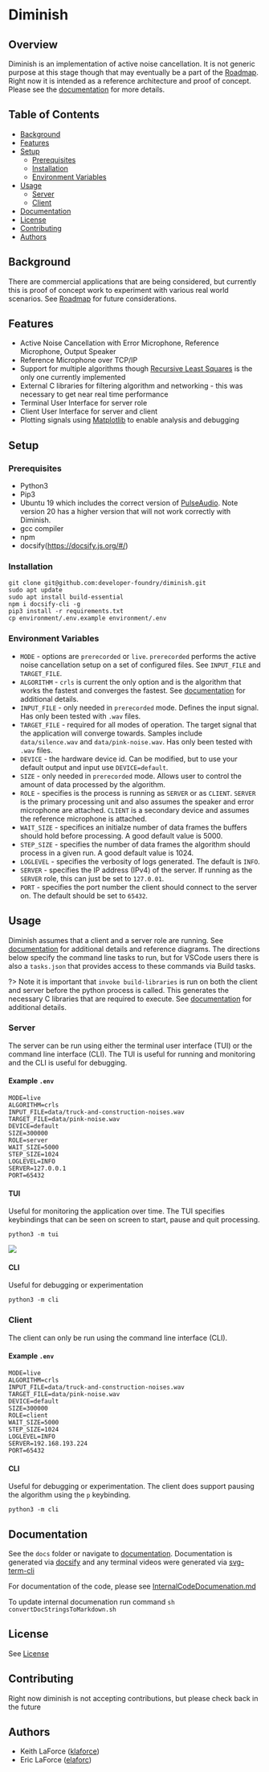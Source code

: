 # Diminish

## Overview

Diminish is an implementation of active noise cancellation. It is not generic purpose at this stage though that may eventually be a part of the [Roadmap](https://diminish.ai/#/). Right now it is intended as a reference architecture and proof of concept. Please see the [documentation](https://diminish.ai/#/) for more details.

## Table of Contents

- [Background](#background)
- [Features](#features)
- [Setup](#setup)
  - [Prerequisites](#prerequisites)
  - [Installation](#installation)
  - [Environment Variables](#environment-variables)
- [Usage](#usage)
  - [Server](#server)
  - [Client](#client)
- [Documentation](#documentation)
- [License](#license)
- [Contributing](#contributing)
- [Authors](#authors)

## Background

There are commercial applications that are being considered, but currently this is proof of concept work to experiment with various real world scenarios. See [Roadmap](https://diminish.ai/#/) for future considerations.

## Features

- Active Noise Cancellation with Error Microphone, Reference Microphone, Output Speaker
- Reference Microphone over TCP/IP
- Support for multiple algorithms though [Recursive Least Squares](https://en.wikipedia.org/wiki/Recursive_least_squares_filter) is the only one currently implemented
- External C libraries for filtering algorithm and networking - this was necessary to get near real time performance
- Terminal User Interface for server role
- Client User Interface for server and client
- Plotting signals using [Matplotlib](https://matplotlib.org/) to enable analysis and debugging

## Setup

### Prerequisites

- Python3
- Pip3
- Ubuntu 19 which includes the correct version of [PulseAudio](https://www.freedesktop.org/wiki/Software/PulseAudio/). Note version 20 has a higher version that will not work correctly with Diminish.
- gcc compiler
- npm
- docsify(https://docsify.js.org/#/)

### Installation

```
git clone git@github.com:developer-foundry/diminish.git
sudo apt update
sudo apt install build-essential
npm i docsify-cli -g
pip3 install -r requirements.txt
cp environment/.env.example environment/.env
```

### Environment Variables

- `MODE` - options are `prerecorded` or `live`. `prerecorded` performs the active noise cancellation setup on a set of configured files. See `INPUT_FILE` and `TARGET_FILE`.
- `ALGORITHM` - `crls` is current the only option and is the algorithm that works the fastest and converges the fastest. See [documentation](https://diminish.ai/#/) for additional details.
- `INPUT_FILE` - only needed in `prerecorded` mode. Defines the input signal. Has only been tested with `.wav` files.
- `TARGET_FILE` - required for all modes of operation. The target signal that the application will converge towards. Samples include `data/silence.wav` and `data/pink-noise.wav`. Has only been tested with `.wav` files.
- `DEVICE` - the hardware device id. Can be modified, but to use your default output and input use `DEVICE=default`.
- `SIZE` - only needed in `prerecorded` mode. Allows user to control the amount of data processed by the algorithm.
- `ROLE` - specifies is the process is running as `SERVER` or as `CLIENT`. `SERVER` is the primary processing unit and also assumes the speaker and error microphone are attached. `CLIENT` is a secondary device and assumes the reference microphone is attached.
- `WAIT_SIZE` - specifices an initialze number of data frames the buffers should hold before processing. A good default value is 5000.
- `STEP_SIZE` - specifies the number of data frames the algorithm should process in a given run. A good default value is 1024.
- `LOGLEVEL` - specifies the verbosity of logs generated. The default is `INFO`.
- `SERVER` - specifies the IP address (IPv4) of the server. If running as the `SERVER` role, this can just be set to `127.0.01`.
- `PORT` - specifies the port number the client should connect to the server on. The default should be set to `65432`.

## Usage

Diminish assumes that a client and a server role are running. See [documentation](https://diminish.ai/#/) for additional details and reference diagrams. The directions below specify the command line tasks to run, but for VSCode users there is also a `tasks.json` that provides access to these commands via Build tasks.

?> Note it is important that `invoke build-libraries` is run on both the client and server before the python process is called. This generates the necessary C libraries that are required to execute. See [documentation](https://diminish.ai/#/) for additional details.

### Server

The server can be run using either the terminal user interface (TUI) or the command line interface (CLI). The TUI is useful for running and monitoring and the CLI is useful for debugging.

#### Example `.env`

```
MODE=live
ALGORITHM=crls
INPUT_FILE=data/truck-and-construction-noises.wav
TARGET_FILE=data/pink-noise.wav
DEVICE=default
SIZE=300000
ROLE=server
WAIT_SIZE=5000
STEP_SIZE=1024
LOGLEVEL=INFO
SERVER=127.0.0.1
PORT=65432
```

#### TUI

Useful for monitoring the application over time. The TUI specifies keybindings that can be seen on screen to start, pause and quit processing.

```
python3 -m tui
```

<div class="sequence">
    <img src="./assets/tuirecording.svg"/>
</div>

#### CLI

Useful for debugging or experimentation

```
python3 -m cli
```

### Client

The client can only be run using the command line interface (CLI).

#### Example `.env`

```
MODE=live
ALGORITHM=crls
INPUT_FILE=data/truck-and-construction-noises.wav
TARGET_FILE=data/pink-noise.wav
DEVICE=default
SIZE=300000
ROLE=client
WAIT_SIZE=5000
STEP_SIZE=1024
LOGLEVEL=INFO
SERVER=192.168.193.224
PORT=65432
```

#### CLI

Useful for debugging or experimentation. The client does support pausing the algorithm using the `p` keybinding.

```
python3 -m cli
```

## Documentation

See the `docs` folder or navigate to [documentation](https://diminish.ai/#/). Documentation is generated via [docsify](https://docsify.js.org/#/) and any terminal videos were generated via [svg-term-cli](https://github.com/marionebl/svg-term-cli)

For documentation of the code, please see [InternalCodeDocumenation.md](./docs/InternalCodeDocumentation.md)

To update internal documenation run command `sh convertDocStringsToMarkdown.sh`

## License

See [License](LICENSE)

## Contributing

Right now diminish is not accepting contributions, but please check back in the future

## Authors

- Keith LaForce ([klaforce](https://github.com/klaforce/))
- Eric LaForce ([elaforc](https://github.com/elaforc/))
